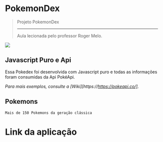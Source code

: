 # PokemonDex
> Projeto PokemonDex
> <hr>
> <p>Aula lecionada pelo professor Roger Melo.</p>





![](https://raw.githubusercontent.com/PokeAPI/sprites/master/sprites/pokemon/25.png)


## Javascript Puro e Api

Essa Pokedex foi desenvolvida com Javascript puro e todas as informações foram consumidas da Api PokéApi.

_Para mais exemplos, consulte a [Wiki][https://https://pokeapi.co/]._

## Pokemons

    Mais de 150 Pokemons da geração clássica


# Link da aplicação
<a href="https://pokemondex-zeta.vercel.app/">
